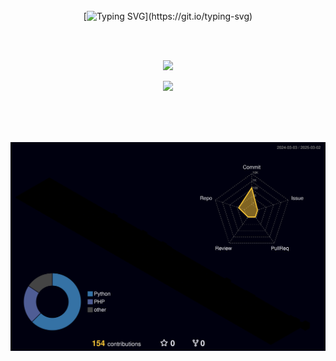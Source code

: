 <div align="center">
<br><br><br>

<!-- Don't just fork or copy it. Star it, please 🥺  -->

[![Typing SVG](https://readme-typing-svg.demolab.com?font=Permanent+Marker&size=47&duration=3500&pause=5000&color=72C843&vCenter=true&width=500&height=60&lines=Hi%F0%9F%91%8B%F0%9F%98%8A%2C+I'm+HyoChan!)](https://git.io/typing-svg)

<br><br>

![](https://github-readme-streak-stats.herokuapp.com/?user=HyoChan1117&theme=dark&hide_border=true)

![](https://github-readme-stats.vercel.app/api/top-langs/?username=HyoChan1117&layout=compact&theme=material-palenight&hide_border=true&bg_color=20232a&icon_color=E3E3E3A8&text_color=fff&title_color=918FE0&count_private=true&langs_count=8&card_width=500)

<br><br><br>

![](./profile-3d-contrib/profile-night-rainbow.svg)
